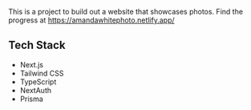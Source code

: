 This is a project to build out a website that showcases photos.
Find the progress at https://amandawhitephoto.netlify.app/

## Tech Stack

- Next.js
- Tailwind CSS
- TypeScript
- NextAuth
- Prisma
